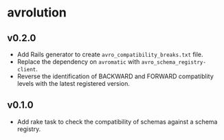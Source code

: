 # avrolution

## v0.2.0
- Add Rails generator to create `avro_compatibility_breaks.txt` file.
- Replace the dependency on `avromatic` with `avro_schema_registry-client`.
- Reverse the identification of BACKWARD and FORWARD compatiblity levels
  with the latest registered version.

## v0.1.0
- Add rake task to check the compatibility of schemas against a schema registry.
